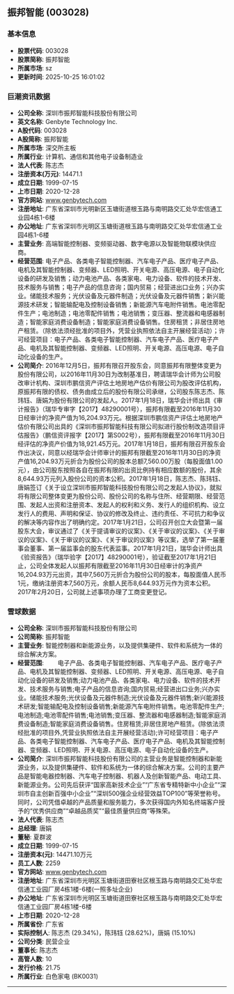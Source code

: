 ## 振邦智能 (003028)

### 基本信息

- **股票代码**: 003028
- **股票简称**: 振邦智能
- **所属市场**: sz
- **更新时间**: 2025-10-25 16:01:02

### 巨潮资讯数据

- **公司全称**: 深圳市振邦智能科技股份有限公司
- **英文名称**: Genbyte Technology Inc.
- **A股代码**: 003028
- **A股简称**: 振邦智能
- **所属市场**: 深交所主板
- **所属行业**: 计算机、通信和其他电子设备制造业
- **法人代表**: 陈志杰
- **注册资本(万元)**: 14471.1
- **成立日期**: 1999-07-15
- **上市日期**: 2020-12-28
- **官方网站**: www.genbytech.com
- **注册地址**: 广东省深圳市光明新区玉塘街道根玉路与南明路交汇处华宏信通工业园4栋1-6楼
- **办公地址**: 广东省深圳市光明区玉塘街道根玉路与南明路交汇处华宏信通工业园4栋1-6楼
- **主营业务**: 高端智能控制器、变频驱动器、数字电源以及智能物联模块供应商。
- **经营范围**: 电子产品、各类电子智能控制器、汽车电子产品、医疗电子产品、电机及其智能控制器、变频器、LED照明、开关电源、高压电源、电子自动化设备的研发及销售；动力电池产品、各类家电、电力设备、软件的技术开发、技术服务与销售；电子产品的信息咨询；国内贸易；经营进出口业务；兴办实业。储能技术服务；光伏设备及元器件制造；光伏设备及元器件销售；新兴能源技术研发；智能输配电及控制设备销售；新能源汽车电附件销售。电池零配件生产；电池制造；电池零配件销售；电池销售；变压器、整流器和电感器制造；智能家庭消费设备制造；智能家庭消费设备销售。住房租赁；非居住房地产租赁。（除依法须经批准的项目外，凭营业执照依法自主开展经营活动）；许可经营项目：电子产品、各类电子智能控制器、汽车电子产品、医疗电子产品、电机及其智能控制器、变频器、LED照明、开关电源、高压电源、电子自动化设备的生产。
- **公司简介**: 2016年12月5日，振邦有限召开股东会，同意振邦有限整体变更为股份有限公司，以2016年11月30日为改制基准日，聘请瑞华会计师为公司股改审计机构、深圳市鹏信资产评估土地房地产估价有限公司为股改评估机构，原振邦有限的债权、债务由成立后的股份有限公司承继，公司股东陈志杰、陈玮钰、唐娟为股份有限公司的发起人。2017年1月18日，瑞华会计师出具《审计报告》（瑞华专审字【2017】48290001号），振邦有限截至2016年11月30日经审计的净资产值为16,204.93万元。根据深圳市鹏信资产评估土地房地产估价有限公司出具的《深圳市振邦智能科技有限公司拟进行股份制改造项目评估报告》（鹏信资评报字【2017】第S002号），振邦有限截至2016年11月30日经评估的净资产价值为18,921.45万元。2017年1月18日，振邦有限召开股东会作出决议，同意以经瑞华会计师审计的振邦有限截至2016年11月30日的净资产值16,204.93万元折合为股份公司的股本总额7,560.00万股（每股面值1.00元），由公司股东按照各自在振邦有限的出资比例持有相应数额的股份，其余8,644.93万元列入股份公司的资本公积。2017年1月18日，陈志杰、陈玮钰、唐娟签订《关于设立深圳市振邦智能科技股份有限公司之发起人协议》，就拟将有限公司整体变更为股份公司、股份公司的名称与住所、经营期限、经营范围、发起人出资和注册资本、发起人的权利和义务、发行人的组织机构、设立发行人的费用、声明和保证、协议的修改及终止、违约责任、不可抗力和争议的解决等内容作出了明确约定。2017年1月21日，公司召开创立大会暨第一届股东大会，审议通过了《关于提请审议的议案》、《关于审议的议案》、《关于审议的议案》、《关于审议的议案》、《关于审议的议案》等议案，选举了第一届董事会董事、第一届监事会的股东代表监事。2017年1月21日，瑞华会计师出具《验资报告》（瑞华验字【2017】48290001号），验证截至2017年1月21日止，公司全体发起人以振邦有限截至2016年11月30日经审计的净资产16,204.93万元出资，其中7,560万元折合为股份公司的股本，每股面值人民币1元，缴纳注册资本7,560万元，余额人民币8,644.93万元作为资本公积。2017年2月20日，公司就上述事项办理了工商变更登记。

### 雪球数据

- **公司全称**: 深圳市振邦智能科技股份有限公司
- **公司简称**: 振邦智能
- **主营业务**: 智能控制器和新能源业务，以及提供集硬件、软件和系统为一体的综合解决方案。
- **经营范围**: 　　电子产品、各类电子智能控制器、汽车电子产品、医疗电子产品、电机及其智能控制器、变频器、LED照明、开关电源、高压电源、电子自动化设备的研发及销售;动力电池产品、各类家电、电力设备、软件的技术开发、技术服务与销售;电子产品的信息咨询;国内贸易;经营进出口业务;兴办实业。储能技术服务;光伏设备及元器件制造;光伏设备及元器件销售;新兴能源技术研发;智能输配电及控制设备销售;新能源汽车电附件销售。电池零配件生产;电池制造;电池零配件销售;电池销售;变压器、整流器和电感器制造;智能家庭消费设备制造;智能家庭消费设备销售。住房租赁;非居住房地产租赁。(除依法须经批准的项目外,凭营业执照依法自主开展经营活动);许可经营项目：电子产品、各类电子智能控制器、汽车电子产品、医疗电子产品、电机及其智能控制器、变频器、LED照明、开关电源、高压电源、电子自动化设备的生产。
- **公司简介**: 深圳市振邦智能科技股份有限公司的主营业务是智能控制器和新能源业务，以及提供集硬件、软件和系统为一体的综合解决方案。公司的主要产品是智能电器控制器、汽车电子控制器、机器人及创新智能产品、电动工具、新能源业务。公司先后获评“国家高新技术企业”“广东省专精特新中小企业”“深圳市自主创新百强中小企业”“深圳500强企业经营效益TOP100”等荣誉称号。同时，公司凭借卓越的产品质量和服务能力，多次获得国内外知名终端客户授予的“优秀供应商”“卓越品质奖”“最佳质量供应商”等殊荣。
- **法人代表**: 陈志杰
- **总经理**: 唐娟
- **董秘**: 夏群波
- **成立日期**: 1999-07-15
- **注册资本(元)**: 14471.10万元
- **员工人数**: 2259
- **官方网站**: www.genbytech.com
- **注册地址**: 广东省深圳市光明区玉塘街道田寮社区根玉路与南明路交汇处华宏信通工业园厂房4栋1楼-6楼(一照多址企业)
- **办公地址**: 广东省深圳市光明区玉塘街道田寮社区根玉路与南明路交汇处华宏信通工业园厂房4栋1楼-6楼
- **上市日期**: 2020-12-28
- **所属省份**: 广东省
- **实际控制人**: 陈志杰 (29.34%)，陈玮钰 (28.62%)，唐娟 (15.10%)
- **公司分类**: 民营企业
- **董事长**: 陈志杰
- **高管人数**: 10
- **发行价格**: 21.75
- **所属行业**: 白色家电 (BK0031)

---